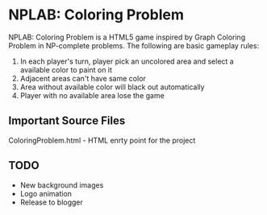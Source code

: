NPLAB: Coloring Problem
=======================
NPLAB: Coloring Problem is a HTML5 game inspired by Graph Coloring Problem
in NP-complete problems.  The following are basic gameplay rules:

1. In each player's turn, player pick an uncolored area and select a available color to paint on it
2. Adjacent areas can't have same color
3. Area without available color will black out automatically
3. Player with no available area lose the game

Important Source Files
----------------------
ColoringProblem.html - HTML enrty point for the project

TODO
----
* New background images
* Logo animation
* Release to blogger

